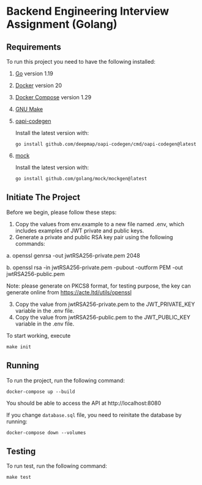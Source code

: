 # Backend Engineering Interview Assignment (Golang)

## Requirements

To run this project you need to have the following installed:

1. [Go](https://golang.org/doc/install) version 1.19
2. [Docker](https://docs.docker.com/get-docker/) version 20
3. [Docker Compose](https://docs.docker.com/compose/install/) version 1.29
4. [GNU Make](https://www.gnu.org/software/make/)
5. [oapi-codegen](https://github.com/deepmap/oapi-codegen)

    Install the latest version with:
    ```
    go install github.com/deepmap/oapi-codegen/cmd/oapi-codegen@latest
    ```
6. [mock](https://github.com/golang/mock)

    Install the latest version with:
    ```
    go install github.com/golang/mock/mockgen@latest
    ```

## Initiate The Project
Before we begin, please follow these steps:

1. Copy the values from env.example to a new file named .env, which includes examples of JWT private and public keys.
2. Generate a private and public RSA key pair using the following commands:

a. openssl genrsa -out jwtRSA256-private.pem 2048

b. openssl rsa -in jwtRSA256-private.pem -pubout -outform PEM -out jwtRSA256-public.pem

Note: please generate on PKCS8 format, for testing purpose, the key can generate online from https://acte.ltd/utils/openssl

3. Copy the value from jwtRSA256-private.pem to the JWT_PRIVATE_KEY variable in the .env file.
4. Copy the value from jwtRSA256-public.pem to the JWT_PUBLIC_KEY variable in the .env file.

To start working, execute

```
make init
```

## Running

To run the project, run the following command:

```
docker-compose up --build
```

You should be able to access the API at http://localhost:8080

If you change `database.sql` file, you need to reinitate the database by running:

```
docker-compose down --volumes
```

## Testing

To run test, run the following command:

```
make test
```
